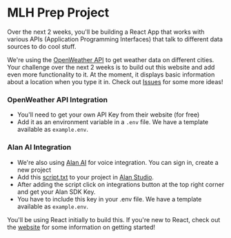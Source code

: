 # MLH Prep Project

Over the next 2 weeks, you'll be building a React App that works with various APIs (Application Programming Interfaces) that talk to different data sources to do cool stuff.

We're using the [OpenWeather API](https://openweathermap.org/current) to get weather data on different cities. Your challenge over the next 2 weeks is to build out this website and add even more functionality to it. At the moment, it displays basic information about a location when you type it in. Check out [Issues](/issues) for some more ideas!

### OpenWeather API Integration
- You'll need to get your own API Key from their website (for free) 
- Add it as an environment variable in a `.env` file. We have a template available as `example.env`.

### Alan AI Integration
- We're also using [Alan AI](https://alan.app/) for voice integration. You can sign in, create a new project 
- Add this [script.txt](https://github.com/sumana2001/prep-project-4.1.3/files/7574039/message.txt) to your project in [Alan Studio](https://alan.app/docs/usage/getting-started). 
- After adding the script click on integrations button at the top right corner and get your Alan SDK Key. 
- You have to include this key in your .env file. We have a template available as `example.env`.

You'll be using React initially to build this. If you're new to React, check out the [website](https://reactjs.org) for some information on getting started! 
